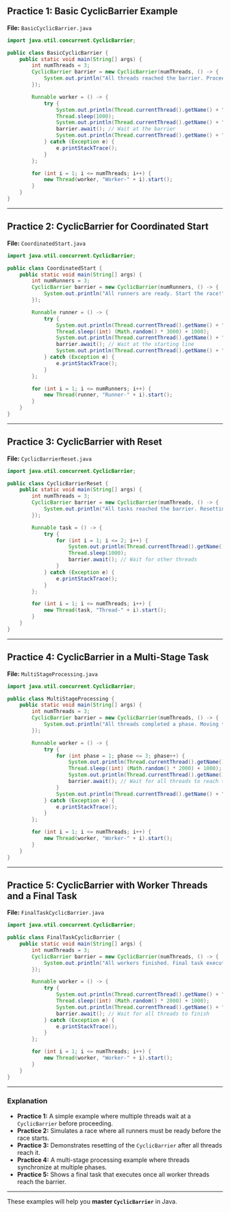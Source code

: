 

## **Practice 1: Basic CyclicBarrier Example**
**File:** `BasicCyclicBarrier.java`
```java
import java.util.concurrent.CyclicBarrier;

public class BasicCyclicBarrier {
    public static void main(String[] args) {
        int numThreads = 3;
        CyclicBarrier barrier = new CyclicBarrier(numThreads, () -> {
            System.out.println("All threads reached the barrier. Proceeding together...");
        });

        Runnable worker = () -> {
            try {
                System.out.println(Thread.currentThread().getName() + " is working...");
                Thread.sleep(1000);
                System.out.println(Thread.currentThread().getName() + " reached the barrier.");
                barrier.await(); // Wait at the barrier
                System.out.println(Thread.currentThread().getName() + " continues execution...");
            } catch (Exception e) {
                e.printStackTrace();
            }
        };

        for (int i = 1; i <= numThreads; i++) {
            new Thread(worker, "Worker-" + i).start();
        }
    }
}
```
---

## **Practice 2: CyclicBarrier for Coordinated Start**
**File:** `CoordinatedStart.java`
```java
import java.util.concurrent.CyclicBarrier;

public class CoordinatedStart {
    public static void main(String[] args) {
        int numRunners = 3;
        CyclicBarrier barrier = new CyclicBarrier(numRunners, () -> {
            System.out.println("All runners are ready. Start the race!");
        });

        Runnable runner = () -> {
            try {
                System.out.println(Thread.currentThread().getName() + " is warming up...");
                Thread.sleep((int) (Math.random() * 3000) + 1000);
                System.out.println(Thread.currentThread().getName() + " is ready.");
                barrier.await(); // Wait at the starting line
                System.out.println(Thread.currentThread().getName() + " started running!");
            } catch (Exception e) {
                e.printStackTrace();
            }
        };

        for (int i = 1; i <= numRunners; i++) {
            new Thread(runner, "Runner-" + i).start();
        }
    }
}
```
---

## **Practice 3: CyclicBarrier with Reset**
**File:** `CyclicBarrierReset.java`
```java
import java.util.concurrent.CyclicBarrier;

public class CyclicBarrierReset {
    public static void main(String[] args) {
        int numThreads = 3;
        CyclicBarrier barrier = new CyclicBarrier(numThreads, () -> {
            System.out.println("All tasks reached the barrier. Resetting barrier...");
        });

        Runnable task = () -> {
            try {
                for (int i = 1; i <= 2; i++) {
                    System.out.println(Thread.currentThread().getName() + " is processing phase " + i);
                    Thread.sleep(1000);
                    barrier.await(); // Wait for other threads
                }
            } catch (Exception e) {
                e.printStackTrace();
            }
        };

        for (int i = 1; i <= numThreads; i++) {
            new Thread(task, "Thread-" + i).start();
        }
    }
}
```
---

## **Practice 4: CyclicBarrier in a Multi-Stage Task**
**File:** `MultiStageProcessing.java`
```java
import java.util.concurrent.CyclicBarrier;

public class MultiStageProcessing {
    public static void main(String[] args) {
        int numThreads = 3;
        CyclicBarrier barrier = new CyclicBarrier(numThreads, () -> {
            System.out.println("All threads completed a phase. Moving to next...");
        });

        Runnable worker = () -> {
            try {
                for (int phase = 1; phase <= 3; phase++) {
                    System.out.println(Thread.currentThread().getName() + " is working on phase " + phase);
                    Thread.sleep((int) (Math.random() * 2000) + 1000);
                    System.out.println(Thread.currentThread().getName() + " reached barrier for phase " + phase);
                    barrier.await(); // Wait for all threads to reach the barrier
                }
                System.out.println(Thread.currentThread().getName() + " finished all phases.");
            } catch (Exception e) {
                e.printStackTrace();
            }
        };

        for (int i = 1; i <= numThreads; i++) {
            new Thread(worker, "Worker-" + i).start();
        }
    }
}
```
---

## **Practice 5: CyclicBarrier with Worker Threads and a Final Task**
**File:** `FinalTaskCyclicBarrier.java`
```java
import java.util.concurrent.CyclicBarrier;

public class FinalTaskCyclicBarrier {
    public static void main(String[] args) {
        int numThreads = 3;
        CyclicBarrier barrier = new CyclicBarrier(numThreads, () -> {
            System.out.println("All workers finished. Final task executing...");
        });

        Runnable worker = () -> {
            try {
                System.out.println(Thread.currentThread().getName() + " is performing work...");
                Thread.sleep((int) (Math.random() * 2000) + 1000);
                System.out.println(Thread.currentThread().getName() + " finished work and waiting at barrier.");
                barrier.await(); // Wait for all threads to finish
            } catch (Exception e) {
                e.printStackTrace();
            }
        };

        for (int i = 1; i <= numThreads; i++) {
            new Thread(worker, "Worker-" + i).start();
        }
    }
}
```
---

### **Explanation**
- **Practice 1:** A simple example where multiple threads wait at a `CyclicBarrier` before proceeding.
- **Practice 2:** Simulates a race where all runners must be ready before the race starts.
- **Practice 3:** Demonstrates resetting of the `CyclicBarrier` after all threads reach it.
- **Practice 4:** A multi-stage processing example where threads synchronize at multiple phases.
- **Practice 5:** Shows a final task that executes once all worker threads reach the barrier.

---

These examples will help you **master `CyclicBarrier`** in Java.
